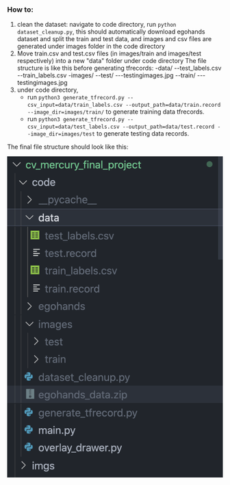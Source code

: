 ### How to:
1. clean the dataset: navigate to code directory, run `python dataset_cleanup.py`, this should automatically download egohands dataset and split the train and test data, and images and csv files are generated under images folder in the code directory
2. Move train.csv and test.csv files (in images/train and images/test respectively) into a new "data" folder under code directory 
The file structure is  like this before generating tfrecords:
-data/
--test_labels.csv
--train_labels.csv
-images/
--test/
---testingimages.jpg
--train/
---testingimages.jpg
3. under code directory, 
    - run `python3 generate_tfrecord.py --csv_input=data/train_labels.csv --output_path=data/train.record --image_dir=images/train/` to generate training data tfrecords.
    - run `python3 generate_tfrecord.py --csv_input=data/test_labels.csv --output_path=data/test.record --image_dir=images/test` to generate testing data records.

The final file structure should look like this:

![file structure](/file_structure.png?raw=true "File Structure")